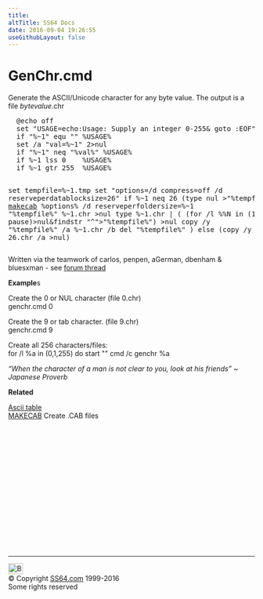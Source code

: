 ```yaml
---
title:
altTitle: SS64 Docs
date: 2016-09-04 19:26:55
useGithubLayout: false
---
```

<!-- #BeginLibraryItem "/Library/head_ntsyntax.lbi" --><!-- #EndLibraryItem --><h1>GenChr.cmd</h1>
<p>Generate  the ASCII/Unicode character for any byte value. The output is a file <i><span class="code">bytevalue</span></i><span class="code">.chr</span></p>
<pre>  @echo off
  set "USAGE=echo:Usage: Supply an integer 0-255&amp; goto :EOF"
  if "%~1" equ "" %USAGE%
  set /a "val=%~1" 2&gt;nul
  if "%~1" neq "%val%" %USAGE%
  if %~1 lss 0    %USAGE%
  if %~1 gtr 255  %USAGE%

  set tempfile=%~1.tmp
  set "options=/d compress=off /d reserveperdatablocksize=26"
  if %~1 neq 26  (type nul &gt;"%tempfile%"
  <a href="makecab.html">makecab</a> %options% /d reserveperfoldersize=%~1 "%tempfile%" %~1.chr &gt;nul
  type %~1.chr | (
  (for /l %%N in (1 1 38) do pause)&gt;nul&amp;findstr "^"&gt;"%tempfile%")
  &gt;nul copy /y "%tempfile%" /a %~1.chr /b
  del "%tempfile%"
  ) else (copy /y nul + nul /a 26.chr /a &gt;nul)</pre>
<p>Written via the teamwork of carlos, penpen, aGerman, dbenham &amp; bluesxman - see <a href="http://ss64.org/viewtopic.php?id=1872">forum thread</a>
</p><p><b>Example</b>s
</p><p>Create the 0 or NUL character (file 0.chr)<span class="code"><br>
genchr.cmd 0  </span>
</p><p> Create the 9 or tab character. (file 9.chr)<span class="code"><br>
genchr.cmd 9</span>
</p><p>Create all 256 characters/files:<br>
<span class="code">for /l %a in (0,1,255) do start "" cmd /c genchr %a</span>
</p><p class="quote"><i>“When the character of a man is not clear to you, look at his friends” ~ Japanese Proverb</i></p>
<p><b>Related</b>
</p><p><a href="../ascii.html">Ascii table</a><br>
<a href="makecab.html">MAKECAB</a> Create .CAB files<br>

<!-- #BeginLibraryItem "/Library/foot_nt.lbi" --></p><p>
<!-- windows300 -->
<ins class="adsbygoogle" style="display:inline-block;width:300px;height:250px" data-ad-client="ca-pub-6140977852749469" data-ad-slot="7649547908"></ins>
<script>
(adsbygoogle = window.adsbygoogle || []).push({});
</script></p>
<hr>
<div id="bl" class="footer"><a href="syntax-genchr.html#"><img src="../images/top.png" width="30" height="22" alt="Back to the Top"></a></div>
<div id="br" class="footer, tagline">© Copyright <a href="../index.html">SS64.com</a> 1999-2016<br>
Some rights reserved</div><!-- #EndLibraryItem -->

